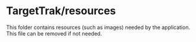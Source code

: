 # TargetTrak/resources

This folder contains resources (such as images) needed by the application. This file can
be removed if not needed.
